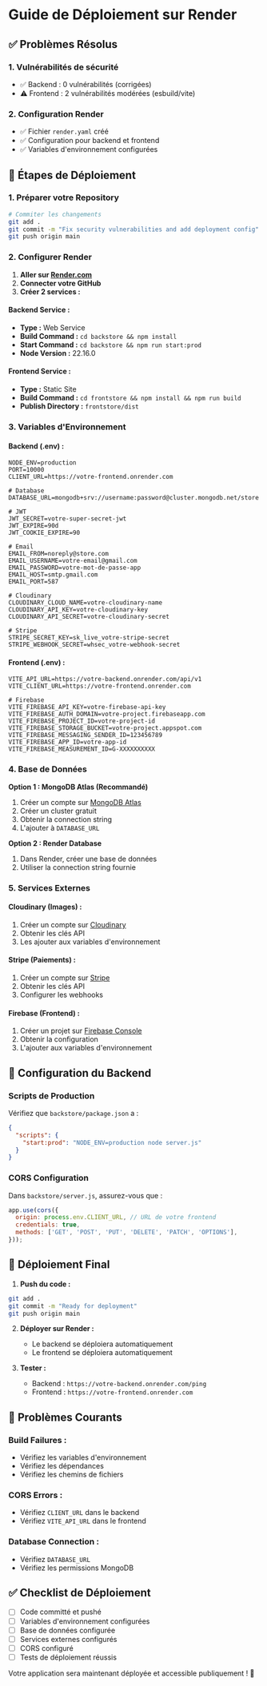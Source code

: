 # Guide de Déploiement sur Render

## ✅ Problèmes Résolus

### 1. **Vulnérabilités de sécurité**
- ✅ Backend : 0 vulnérabilités (corrigées)
- ⚠️ Frontend : 2 vulnérabilités modérées (esbuild/vite)

### 2. **Configuration Render**
- ✅ Fichier `render.yaml` créé
- ✅ Configuration pour backend et frontend
- ✅ Variables d'environnement configurées

## 🚀 Étapes de Déploiement

### **1. Préparer votre Repository**

```bash
# Commiter les changements
git add .
git commit -m "Fix security vulnerabilities and add deployment config"
git push origin main
```

### **2. Configurer Render**

1. **Aller sur [Render.com](https://render.com)**
2. **Connecter votre GitHub**
3. **Créer 2 services :**

#### **Backend Service :**
- **Type :** Web Service
- **Build Command :** `cd backstore && npm install`
- **Start Command :** `cd backstore && npm run start:prod`
- **Node Version :** 22.16.0

#### **Frontend Service :**
- **Type :** Static Site
- **Build Command :** `cd frontstore && npm install && npm run build`
- **Publish Directory :** `frontstore/dist`

### **3. Variables d'Environnement**

#### **Backend (.env) :**
```env
NODE_ENV=production
PORT=10000
CLIENT_URL=https://votre-frontend.onrender.com

# Database
DATABASE_URL=mongodb+srv://username:password@cluster.mongodb.net/store

# JWT
JWT_SECRET=votre-super-secret-jwt
JWT_EXPIRE=90d
JWT_COOKIE_EXPIRE=90

# Email
EMAIL_FROM=noreply@store.com
EMAIL_USERNAME=votre-email@gmail.com
EMAIL_PASSWORD=votre-mot-de-passe-app
EMAIL_HOST=smtp.gmail.com
EMAIL_PORT=587

# Cloudinary
CLOUDINARY_CLOUD_NAME=votre-cloudinary-name
CLOUDINARY_API_KEY=votre-cloudinary-key
CLOUDINARY_API_SECRET=votre-cloudinary-secret

# Stripe
STRIPE_SECRET_KEY=sk_live_votre-stripe-secret
STRIPE_WEBHOOK_SECRET=whsec_votre-webhook-secret
```

#### **Frontend (.env) :**
```env
VITE_API_URL=https://votre-backend.onrender.com/api/v1
VITE_CLIENT_URL=https://votre-frontend.onrender.com

# Firebase
VITE_FIREBASE_API_KEY=votre-firebase-api-key
VITE_FIREBASE_AUTH_DOMAIN=votre-project.firebaseapp.com
VITE_FIREBASE_PROJECT_ID=votre-project-id
VITE_FIREBASE_STORAGE_BUCKET=votre-project.appspot.com
VITE_FIREBASE_MESSAGING_SENDER_ID=123456789
VITE_FIREBASE_APP_ID=votre-app-id
VITE_FIREBASE_MEASUREMENT_ID=G-XXXXXXXXXX
```

### **4. Base de Données**

**Option 1 : MongoDB Atlas (Recommandé)**
1. Créer un compte sur [MongoDB Atlas](https://cloud.mongodb.com)
2. Créer un cluster gratuit
3. Obtenir la connection string
4. L'ajouter à `DATABASE_URL`

**Option 2 : Render Database**
1. Dans Render, créer une base de données
2. Utiliser la connection string fournie

### **5. Services Externes**

#### **Cloudinary (Images) :**
1. Créer un compte sur [Cloudinary](https://cloudinary.com)
2. Obtenir les clés API
3. Les ajouter aux variables d'environnement

#### **Stripe (Paiements) :**
1. Créer un compte sur [Stripe](https://stripe.com)
2. Obtenir les clés API
3. Configurer les webhooks

#### **Firebase (Frontend) :**
1. Créer un projet sur [Firebase Console](https://console.firebase.google.com)
2. Obtenir la configuration
3. L'ajouter aux variables d'environnement

## 🔧 Configuration du Backend

### **Scripts de Production**

Vérifiez que `backstore/package.json` a :
```json
{
  "scripts": {
    "start:prod": "NODE_ENV=production node server.js"
  }
}
```

### **CORS Configuration**

Dans `backstore/server.js`, assurez-vous que :
```javascript
app.use(cors({
  origin: process.env.CLIENT_URL, // URL de votre frontend
  credentials: true,
  methods: ['GET', 'POST', 'PUT', 'DELETE', 'PATCH', 'OPTIONS'],
}));
```

## 🎯 Déploiement Final

1. **Push du code :**
```bash
git add .
git commit -m "Ready for deployment"
git push origin main
```

2. **Déployer sur Render :**
   - Le backend se déploiera automatiquement
   - Le frontend se déploiera automatiquement

3. **Tester :**
   - Backend : `https://votre-backend.onrender.com/ping`
   - Frontend : `https://votre-frontend.onrender.com`

## 🚨 Problèmes Courants

### **Build Failures :**
- Vérifiez les variables d'environnement
- Vérifiez les dépendances
- Vérifiez les chemins de fichiers

### **CORS Errors :**
- Vérifiez `CLIENT_URL` dans le backend
- Vérifiez `VITE_API_URL` dans le frontend

### **Database Connection :**
- Vérifiez `DATABASE_URL`
- Vérifiez les permissions MongoDB

## ✅ Checklist de Déploiement

- [ ] Code committé et pushé
- [ ] Variables d'environnement configurées
- [ ] Base de données configurée
- [ ] Services externes configurés
- [ ] CORS configuré
- [ ] Tests de déploiement réussis

Votre application sera maintenant déployée et accessible publiquement ! 🚀

